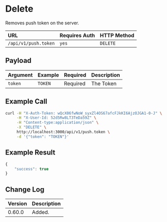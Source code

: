 # Delete

Removes push token on the server.

| URL | Requires Auth | HTTP Method |
| :--- | :--- | :--- |
| `/api/v1/push.token` | `yes` | `DELETE` |

## Payload

| Argument | Example | Required | Description |
| :--- | :--- | :--- | :--- |
| `token` | `TOKEN` | Required | The Token |

## Example Call

```bash
curl -H "X-Auth-Token: wQcX06fwNoW_syxZl4OS67afcFJkKI6AjzOJGA1-0-J" \
     -H "X-User-Id: 52d5Rw8LT3TeDa59Z" \
     -H "Content-type:application/json" \
     -X "DELETE" \
     http://localhost:3000/api/v1/push.token \
     -d '{"token": "TOKEN"}'
```

## Example Result

```javascript
{
    "success": true
}
```

## Change Log

| Version | Description |
| :--- | :--- |
| 0.60.0 | Added. |

